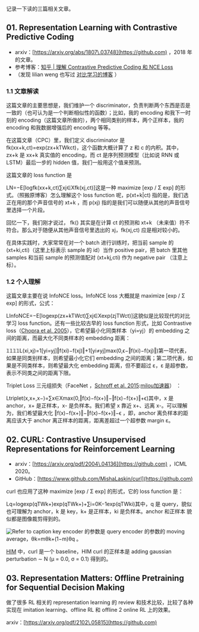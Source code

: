 
记录一下读的三篇相关文章。


## 01\. Representation Learning with Contrastive Predictive Coding


* arxiv：[https://arxiv.org/abs/1807\.03748](https://github.com) ，2018 年的文章。
* 参考博客：[知乎 \| 理解 Contrastive Predictive Coding 和 NCE Loss](https://github.com)
* （发现 lilian weng 也写过 [对比学习的博客](https://github.com) ）


### 1\.1 文章解读


这篇文章的主要思想是，我们维护一个 discriminator，负责判断两个东西是否是一致的（也可认为是一个判断相似性的函数）；比如，我的 encoding 和我下一时刻的 encoding（这篇文章所做的），两个相同类别的样本，两个正样本，我的 encoding 和我数据增强后的 encoding 等等。


在这篇文章（CPC）里，我们定义 discriminator 是 fk(xx\+k,ct)\=exp⁡(zx\+kTWkct)，这个函数大概计算了 z 和 c 的内积。其中，zx\+k 是 xx\+k 真实值的 encoding，而 ct 是序列预测模型（比如说 RNN 或 LSTM）最后一步的 hidden 值，我们一般用这个值来预测。


这篇文章的 loss function 是


LN\=−E\[log⁡fk(xx\+k,ct)∑xj∈Xfk(xj,ct)]这是一种 maximize \[exp / Σ exp] 的形式。（照搬原博客）怎么理解这个 loss function 呢，p(xt\+k\|ct) 指的是，我们选正在用的那个声音信号的 xt\+k ，而 p(xj) 指的是我们可以随便从其他的声音信号里选择一个片段。


回忆一下，我们刚才说过， fk() 其实是在计算 ct 的预测和 xt\+k （未来值）符不符合。那么对于随便从其他声音信号里选出的 xj，fk(xj,ct) 应是相对较小的。


在具体实践时，大家常常在对一个 batch 进行训练时，把当前 sample 的 (xt\+ki,cti)（这里上标表示 sample 的 id）当作 positive pair，把 batch 里其他 samples 和当前 sample 的预测值配对 (xt\+kj,cti) 作为 negative pair （注意上标）。


### 1\.2 个人理解


这篇文章主要在说 InfoNCE loss。InfoNCE loss 大概就是 maximize \[exp / Σ exp] 的形式，公式：


LInfoNCE\=−E\[log⁡exp⁡(zx\+kTWct)∑xj∈Xexp⁡(zjTWct)]这貌似是比较现代的对比学习 loss function。还有一些比较古早的 loss function 形式，比如 Contrastive loss（[Chopra et al. 2005](https://github.com)），它希望最小化同类样本（yi\=yj）的 embedding 之间的距离，而最大化不同类样本的 embedding 距离：


𝟙𝟙𝟙𝟙L(xi,xj)\=1\[yi\=yj]‖f(xi)−f(xj)‖\+1\[yi≠yj]max(0,ϵ−‖f(xi)−f(xj)‖)第一项代表，如果是同类别样本，则希望最小化它们 embedding 之间的距离；第二项代表，如果是不同类样本，则希望最大化 embedding 距离，但不要超过 ε，ε 是超参数，表示不同类之间的距离下限。


Triplet Loss 三元组损失（FaceNet ，[Schroff et al. 2015](https://github.com):[milou加速器](https://xinminxuehui.org)） ：


Ltriplet(x,x\+,x−)\=∑x∈Xmax(0,‖f(x)−f(x\+)‖−‖f(x)−f(x\+)‖\+ϵ)其中，x 是 anchor，x\+ 是正样本，x\- 是负样本。我们希望 x 靠近 x\+、远离 x\-。可以理解为，我们希望最大化 ‖f(x)−f(x\+)‖−‖f(x)−f(x\+)‖−ϵ ，即，anchor 离负样本的距离应该大于 anchor 离正样本的距离，距离差超过一个超参数 margin ε。


## 02\. CURL: Contrastive Unsupervised Representations for Reinforcement Learning


* arxiv：[https://arxiv.org/pdf/2004\.04136](https://github.com) ，ICML 2020。
* GitHub：[https://www.github.com/MishaLaskin/curl](https://github.com)


curl 也应用了这种 maximize \[exp / Σ exp] 的形式，它的 loss function 是：


Lq\=log⁡exp⁡⁡(qTWk\+)exp⁡⁡(qTWk\+)\+∑i\=0K−1exp⁡⁡(qTWki)其中，q 是 query，貌似也可理解为 anchor，k 是 key，k\+ 是正样本，ki 是负样本。anchor 和正样本 貌似都是图像裁剪得到的。


![Refer to caption](https://ar5iv.labs.arxiv.org/html/2004.04136/assets/x1.png)
key encoder 的参数是 query encoder 的参数的 moving average，θk\=mθk\+(1−m)θq 。


[HIM](https://github.com) 中，curl 是一个 baseline，HIM curl 的正样本是 adding gaussian perturbation ∼ N (µ \= 0\.0, σ \= 0\.1\) 得到的。


## 03\. Representation Matters: Offline Pretraining for Sequential Decision Making


做了很多 RL 相关的 representation learning 的 review 和技术比较，比较了各种实现在 imitation learning、offline RL 和 offline 2 online RL 上的效果。


arxiv：[https://arxiv.org/pdf/2102\.05815](https://github.com)


